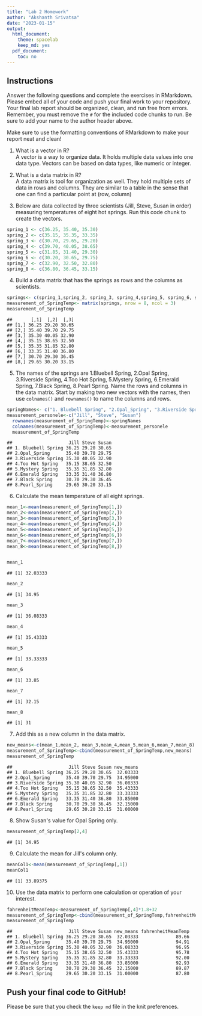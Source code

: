 ```yaml
---
title: "Lab 2 Homework"
author: "Akshanth Srivatsa"
date: "2023-01-15"
output:
  html_document: 
    theme: spacelab
    keep_md: yes
  pdf_document:
    toc: no
---
```


## Instructions
Answer the following questions and complete the exercises in RMarkdown. Please embed all of your code and push your final work to your repository. Your final lab report should be organized, clean, and run free from errors. Remember, you must remove the `#` for the included code chunks to run. Be sure to add your name to the author header above.  

Make sure to use the formatting conventions of RMarkdown to make your report neat and clean!  

1. What is a vector in R?  
A vector is a way to organize data. It holds multiple data values into one data type. Vectors can be based on data types, like numeric or integer.

2. What is a data matrix in R?  
A data matrix is tool for organization as well. They hold multiple sets of data in rows and columns. They are similar to a table in the sense that one can find a particular point at (row, column)


3. Below are data collected by three scientists (Jill, Steve, Susan in order) measuring temperatures of eight hot springs. Run this code chunk to create the vectors.  

```r
spring_1 <- c(36.25, 35.40, 35.30)
spring_2 <- c(35.15, 35.35, 33.35)
spring_3 <- c(30.70, 29.65, 29.20)
spring_4 <- c(39.70, 40.05, 38.65)
spring_5 <- c(31.85, 31.40, 29.30)
spring_6 <- c(30.20, 30.65, 29.75)
spring_7 <- c(32.90, 32.50, 32.80)
spring_8 <- c(36.80, 36.45, 33.15)
```


4. Build a data matrix that has the springs as rows and the columns as scientists.  

```r
springs<- c(spring_1,spring_2, spring_3, spring_4,spring_5, spring_6, spring_7, spring_8)
measurement_of_SpringTemp<- matrix(springs, nrow = 8, ncol = 3)
measurement_of_SpringTemp
```

```
##       [,1]  [,2]  [,3]
## [1,] 36.25 29.20 30.65
## [2,] 35.40 39.70 29.75
## [3,] 35.30 40.05 32.90
## [4,] 35.15 38.65 32.50
## [5,] 35.35 31.85 32.80
## [6,] 33.35 31.40 36.80
## [7,] 30.70 29.30 36.45
## [8,] 29.65 30.20 33.15
```

5. The names of the springs are 1.Bluebell Spring, 2.Opal Spring, 3.Riverside Spring, 4.Too Hot Spring, 5.Mystery Spring, 6.Emerald Spring, 7.Black Spring, 8.Pearl Spring. Name the rows and columns in the data matrix. Start by making two new vectors with the names, then use `colnames()` and `rownames()` to name the columns and rows.

```r
springNames<- c("1. Bluebell Spring", "2.Opal_Spring", "3.Riverside Spring", "4.Too Hot Spring", "5.Mystery Spring", "6.Emerald Spring", "7.Black Spring", "8.Pearl_Spring")
measurement_personele<-c("Jill", "Steve", "Susan")
  rownames(measurement_of_SpringTemp)<-springNames
  colnames(measurement_of_SpringTemp)<-measurement_personele
  measurement_of_SpringTemp
```

```
##                     Jill Steve Susan
## 1. Bluebell Spring 36.25 29.20 30.65
## 2.Opal_Spring      35.40 39.70 29.75
## 3.Riverside Spring 35.30 40.05 32.90
## 4.Too Hot Spring   35.15 38.65 32.50
## 5.Mystery Spring   35.35 31.85 32.80
## 6.Emerald Spring   33.35 31.40 36.80
## 7.Black Spring     30.70 29.30 36.45
## 8.Pearl_Spring     29.65 30.20 33.15
```

6. Calculate the mean temperature of all eight springs.

```r
mean_1<-mean(measurement_of_SpringTemp[1,])
mean_2<-mean(measurement_of_SpringTemp[2,])
mean_3<-mean(measurement_of_SpringTemp[3,])
mean_4<-mean(measurement_of_SpringTemp[4,])
mean_5<-mean(measurement_of_SpringTemp[5,])
mean_6<-mean(measurement_of_SpringTemp[6,])
mean_7<-mean(measurement_of_SpringTemp[7,])
mean_8<-mean(measurement_of_SpringTemp[8,])


mean_1
```

```
## [1] 32.03333
```

```r
mean_2
```

```
## [1] 34.95
```

```r
mean_3
```

```
## [1] 36.08333
```

```r
mean_4
```

```
## [1] 35.43333
```

```r
mean_5
```

```
## [1] 33.33333
```

```r
mean_6
```

```
## [1] 33.85
```

```r
mean_7
```

```
## [1] 32.15
```

```r
mean_8
```

```
## [1] 31
```


7. Add this as a new column in the data matrix.  

```r
new_means<-c(mean_1,mean_2, mean_3,mean_4,mean_5,mean_6,mean_7,mean_8)
measurement_of_SpringTemp<-cbind(measurement_of_SpringTemp,new_means)
measurement_of_SpringTemp
```

```
##                     Jill Steve Susan new_means
## 1. Bluebell Spring 36.25 29.20 30.65  32.03333
## 2.Opal_Spring      35.40 39.70 29.75  34.95000
## 3.Riverside Spring 35.30 40.05 32.90  36.08333
## 4.Too Hot Spring   35.15 38.65 32.50  35.43333
## 5.Mystery Spring   35.35 31.85 32.80  33.33333
## 6.Emerald Spring   33.35 31.40 36.80  33.85000
## 7.Black Spring     30.70 29.30 36.45  32.15000
## 8.Pearl_Spring     29.65 30.20 33.15  31.00000
```

8. Show Susan's value for Opal Spring only.

```r
measurement_of_SpringTemp[2,4]
```

```
## [1] 34.95
```

9. Calculate the mean for Jill's column only.  

```r
meanCol1<-mean(measurement_of_SpringTemp[,1])
meanCol1
```

```
## [1] 33.89375
```

10. Use the data matrix to perform one calculation or operation of your interest.

```r
fahrenheitMeanTemp<-measurement_of_SpringTemp[,4]*1.8+32
measurement_of_SpringTemp<-cbind(measurement_of_SpringTemp,fahrenheitMeanTemp)
measurement_of_SpringTemp
```

```
##                     Jill Steve Susan new_means fahrenheitMeanTemp
## 1. Bluebell Spring 36.25 29.20 30.65  32.03333              89.66
## 2.Opal_Spring      35.40 39.70 29.75  34.95000              94.91
## 3.Riverside Spring 35.30 40.05 32.90  36.08333              96.95
## 4.Too Hot Spring   35.15 38.65 32.50  35.43333              95.78
## 5.Mystery Spring   35.35 31.85 32.80  33.33333              92.00
## 6.Emerald Spring   33.35 31.40 36.80  33.85000              92.93
## 7.Black Spring     30.70 29.30 36.45  32.15000              89.87
## 8.Pearl_Spring     29.65 30.20 33.15  31.00000              87.80
```

## Push your final code to GitHub!
Please be sure that you check the `keep md` file in the knit preferences.  
